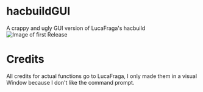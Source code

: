 # hacbuildGUI
A crappy and ugly GUI version of LucaFraga's hacbuild
![Image of first Release](https://i.imgur.com/m32B58W.png)
# Credits
All credits for actual functions go to LucaFraga, I only made them in a visual Window because I don't like the command prompt.
